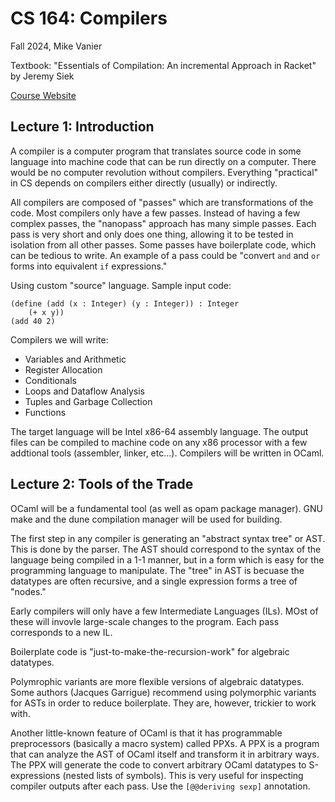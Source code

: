 # CS 164: Compilers #

Fall 2024, Mike Vanier

Textbook: "Essentials of Compilation: An incremental Approach in Racket" by Jeremy Siek

[Course Website](https://mvanier.github.io/cs164/Fall2024/book/)

## Lecture 1: Introduction ## 

A compiler is a computer program that translates source code in some language into machine code that can be run directly on a computer. There would be no computer revolution without compilers. Everything "practical" in CS depends on compilers either directly (usually) or indirectly. 

All compilers are composed of "passes" which are transformations of the code. Most compilers only have a few passes. Instead of having a few complex passes, the "nanopass" approach has many simple passes. Each pass is very short and only does one thing, allowing it to be tested in isolation from all other passes. Some passes have boilerplate code, which can be tedious to write. An example of a pass could be "convert `and` and `or` forms into equivalent `if` expressions."

Using custom "source" language. Sample input code:
```
(define (add (x : Integer) (y : Integer)) : Integer
    (+ x y))
(add 40 2)
```

Compilers we will write:  
* Variables and Arithmetic
* Register Allocation
* Conditionals
* Loops and Dataflow Analysis
* Tuples and Garbage Collection
* Functions

The target language will be Intel x86-64 assembly language. The output files can be compiled to machine code on any x86 processor with a few addtional tools (assembler, linker, etc...). Compilers will be written in OCaml. 

## Lecture 2: Tools of the Trade ##

OCaml will be a fundamental tool (as well as opam package manager). GNU make and the dune compilation manager will be used for building. 

The first step in any compiler is generating an "abstract syntax tree" or AST. This is done by the parser. The AST should correspond to the syntax of the language being compiled in a 1-1 manner, but in a form which is easy for the programming language to manipulate. The "tree" in AST is becuase the datatypes are often recursive, and a single expression forms a tree of "nodes." 

Early compilers will only have a few Intermediate Languages (ILs). MOst of these will invovle large-scale changes to the program. Each pass corresponds to a new IL. 

Boilerplate code is "just-to-make-the-recursion-work" for algebraic datatypes. 

Polymrophic variants are more flexible versions of algebraic datatypes. Some authors (Jacques Garrigue) recommend using polymorphic variants for ASTs in order to reduce boilerplate. They are, however, trickier to work with. 

Another little-known feature of OCaml is that it has programmable preprocessors (basically a macro system) called PPXs. A PPX is a program that can analyze the AST of OCaml itself and transform it in arbitrary ways. The PPX will generate the code to convert arbitrary OCaml datatypes to S-expressions (nested lists of symbols). This is very useful for inspecting compiler outputs after each pass. Use the `[@@deriving sexp]` annotation. 